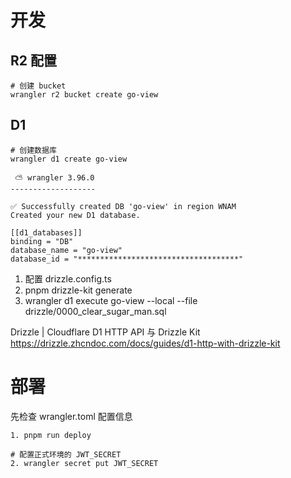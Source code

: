 

# 开发


## R2 配置
```shell
# 创建 bucket
wrangler r2 bucket create go-view
```
## D1

```shell
# 创建数据库
wrangler d1 create go-view

 ⛅️ wrangler 3.96.0
-------------------

✅ Successfully created DB 'go-view' in region WNAM
Created your new D1 database.

[[d1_databases]]
binding = "DB"
database_name = "go-view"
database_id = "************************************"

```

1. 配置 drizzle.config.ts
2. pnpm drizzle-kit generate
3. wrangler d1 execute go-view --local --file drizzle/0000_clear_sugar_man.sql 



Drizzle | Cloudflare D1 HTTP API 与 Drizzle Kit
https://drizzle.zhcndoc.com/docs/guides/d1-http-with-drizzle-kit


# 部署
先检查 wrangler.toml 配置信息
```
1. pnpm run deploy

# 配置正式环境的 JWT_SECRET
2. wrangler secret put JWT_SECRET
```